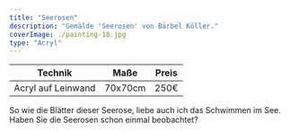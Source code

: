 ```yaml
---
title: "Seerosen"
description: "Gemälde 'Seerosen' von Bärbel Köller."
coverImage: ./painting-18.jpg
type: "Acryl"
---
```


| Technik            | Maße    | Preis |
|--------------------|---------|-------|
| Acryl auf Leinwand | 70x70cm | 250€  |


So wie die Blätter dieser Seerose, liebe auch ich das Schwimmen im See. Haben Sie die Seerosen schon einmal beobachtet?